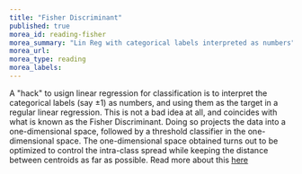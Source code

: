 ```yaml
---
title: "Fisher Discriminant"
published: true
morea_id: reading-fisher
morea_summary: "Lin Reg with categorical labels interpreted as numbers"
morea_url: 
morea_type: reading
morea_labels:
---
```


A "hack" to usign linear regression for classification is to interpret
the categorical labels (say $\pm 1$) as numbers, and using them as the
target in a regular linear regression. This is not a bad idea at all,
and coincides with what is known as the Fisher Discriminant. Doing so
projects the data into a one-dimensional space, followed by a
threshold classifier in the one-dimensional space. The one-dimensional
space obtained turns out to be optimized to control the intra-class
spread while keeping the distance between centroids as far as
possible. Read more about this [here](https://uhm-descartes.github.io/ee445/morea/linear-classifiers/fisher.pdf)
